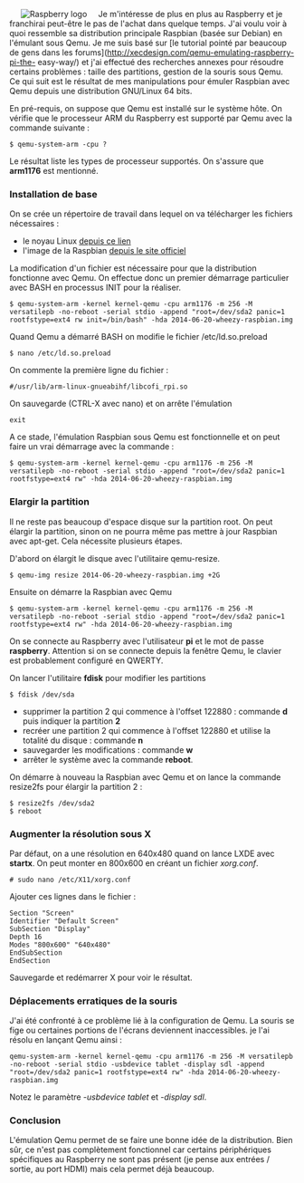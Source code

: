 <!-- title: Emuler la Raspbian avec Qemu -->
<!-- category: Debian Matériel Virtualisation -->
<!-- tag: planet -->

<img src="/images/2014/rasplogo.png" alt="Raspberry logo" style="margin: 0px
20px; float:left;" />Je m'intéresse de plus en plus au Raspberry et je
franchirai peut-être le pas de l'achat dans quelque temps. J'ai voulu voir à
quoi ressemble sa distribution principale Raspbian (basée sur Debian) en
l'émulant sous Qemu. <!-- more -->Je me suis basé sur [le tutorial pointé par beaucoup de
gens dans les forums](http://xecdesign.com/qemu-emulating-raspberry-pi-the-
easy-way/)  et j'ai effectué des recherches annexes pour résoudre
certains problèmes : taille des partitions, gestion de la souris sous Qemu. Ce
qui suit est le résultat de mes manipulations pour émuler Raspbian avec Qemu
depuis une distribution GNU/Linux 64 bits.

En pré-requis, on suppose que Qemu est installé sur le système hôte. On
vérifie que le processeur ARM du Raspberry est supporté par Qemu avec la
commande suivante :

``` shell
$ qemu-system-arm -cpu ?
```

Le résultat liste les types de processeur supportés. On s'assure que **arm1176** est mentionné.

### Installation de base

On se crée un répertoire de travail dans lequel on va télécharger les fichiers nécessaires :

-    le noyau Linux [depuis ce lien](http://xecdesign.com/downloads/linux-qemu/kernel-qemu)
-    l'image de la Raspbian [depuis le site officiel](http://www.raspberrypi.org/downloads)

La modification d'un fichier est nécessaire pour que la distribution
fonctionne avec Qemu. On effectue donc un premier démarrage particulier avec
BASH en processus INIT pour la réaliser.

``` shell
$ qemu-system-arm -kernel kernel-qemu -cpu arm1176 -m 256 -M versatilepb -no-reboot -serial stdio -append "root=/dev/sda2 panic=1 rootfstype=ext4 rw init=/bin/bash" -hda 2014-06-20-wheezy-raspbian.img
```

Quand Qemu a démarré BASH on modifie le fichier /etc/ld.so.preload

    $ nano /etc/ld.so.preload

On commente la première ligne du fichier :

    #/usr/lib/arm-linux-gnueabihf/libcofi_rpi.so

On sauvegarde (CTRL-X avec nano) et on arrête l'émulation

    exit

A ce stade, l'émulation Raspbian sous Qemu est fonctionnelle et on peut faire un vrai démarrage avec la commande :

    $ qemu-system-arm -kernel kernel-qemu -cpu arm1176 -m 256 -M versatilepb -no-reboot -serial stdio -append "root=/dev/sda2 panic=1 rootfstype=ext4 rw" -hda 2014-06-20-wheezy-raspbian.img

### Elargir la partition

Il ne reste pas beaucoup d'espace disque sur la partition root. On  peut
élargir la partition, sinon on ne pourra même pas mettre à jour Raspbian avec
apt-get. Cela nécessite plusieurs étapes.

D'abord on élargit le disque avec l'utilitaire qemu-resize.

    $ qemu-img resize 2014-06-20-wheezy-raspbian.img +2G

Ensuite on démarre la Raspbian avec Qemu

``` shell
$ qemu-system-arm -kernel kernel-qemu -cpu arm1176 -m 256 -M versatilepb -no-reboot -serial stdio -append "root=/dev/sda2 panic=1 rootfstype=ext4 rw" -hda 2014-06-20-wheezy-raspbian.img
```

On se connecte au Raspberry avec l'utilisateur **pi** et le mot de passe
**raspberry**. Attention si on se connecte depuis la fenêtre Qemu, le clavier
est probablement configuré en QWERTY.

On lancer l'utilitaire **fdisk** pour modifier les partitions

    $ fdisk /dev/sda

-    supprimer la partition 2 qui commence à l'offset 122880 : commande **d** puis indiquer la partition **2**
-    recréer une partition 2 qui commence à l'offset 122880 et utilise la totalité du disque : commande **n**
-    sauvegarder les modifications : commande **w**
-    arrêter le système avec la commande **reboot**.

On démarre à nouveau la Raspbian avec Qemu et on lance la commande resize2fs
pour élargir la partition 2 :

    $ resize2fs /dev/sda2
    $ reboot

### Augmenter la résolution sous X

Par défaut, on a une résolution en 640x480 quand on lance LXDE avec
**startx**. On peut monter en 800x600 en créant un fichier *xorg.conf*.

    # sudo nano /etc/X11/xorg.conf

Ajouter ces lignes dans le fichier :

    Section "Screen"
    Identifier "Default Screen"
    SubSection "Display"
    Depth 16
    Modes "800x600" "640x480"
    EndSubSection
    EndSection

Sauvegarde et redémarrer X pour voir le résultat.

### Déplacements erratiques de la souris

J'ai été confronté à ce problème lié à la configuration de Qemu. La souris se
fige ou certaines portions de l'écrans deviennent inaccessibles. je l'ai
résolu en lançant Qemu ainsi :

    qemu-system-arm -kernel kernel-qemu -cpu arm1176 -m 256 -M versatilepb -no-reboot -serial stdio -usbdevice tablet -display sdl -append "root=/dev/sda2 panic=1 rootfstype=ext4 rw" -hda 2014-06-20-wheezy-raspbian.img

Notez le paramètre *-usbdevice tablet* et *-display sdl*.

### Conclusion

L'émulation Qemu permet de se faire une bonne idée de la distribution. Bien sûr, ce n'est pas complètement fonctionnel car certains périphériques spécifiques au Raspberry ne sont pas présent (je pense aux entrées / sortie, au port HDMI) mais cela permet déjà beaucoup.
